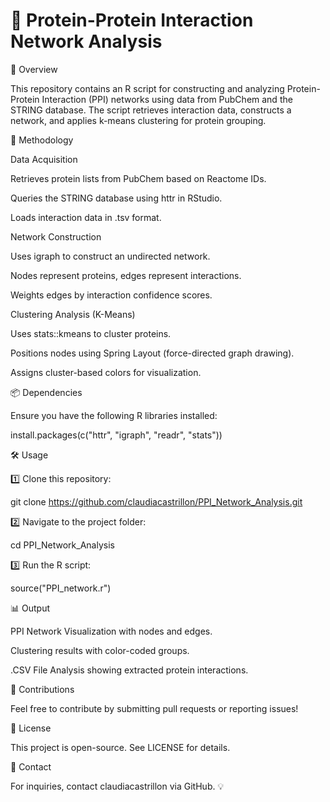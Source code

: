 # 🧬 Protein-Protein Interaction Network Analysis
📌 Overview

This repository contains an R script for constructing and analyzing Protein-Protein Interaction (PPI) networks using data from PubChem and the STRING database. The script retrieves interaction data, constructs a network, and applies k-means clustering for protein grouping.

🔬 Methodology

Data Acquisition

Retrieves protein lists from PubChem based on Reactome IDs.

Queries the STRING database using httr in RStudio.

Loads interaction data in .tsv format.

Network Construction

Uses igraph to construct an undirected network.

Nodes represent proteins, edges represent interactions.

Weights edges by interaction confidence scores.

Clustering Analysis (K-Means)

Uses stats::kmeans to cluster proteins.

Positions nodes using Spring Layout (force-directed graph drawing).

Assigns cluster-based colors for visualization.

📦 Dependencies

Ensure you have the following R libraries installed:

install.packages(c("httr", "igraph", "readr", "stats"))

🛠️ Usage

1️⃣ Clone this repository:

git clone https://github.com/claudiacastrillon/PPI_Network_Analysis.git

2️⃣ Navigate to the project folder:

cd PPI_Network_Analysis

3️⃣ Run the R script:

source("PPI_network.r")

📊 Output

PPI Network Visualization with nodes and edges.

Clustering results with color-coded groups.

.CSV File Analysis showing extracted protein interactions.

🤝 Contributions

Feel free to contribute by submitting pull requests or reporting issues!

📜 License

This project is open-source. See LICENSE for details.

📩 Contact

For inquiries, contact claudiacastrillon via GitHub. 💡


